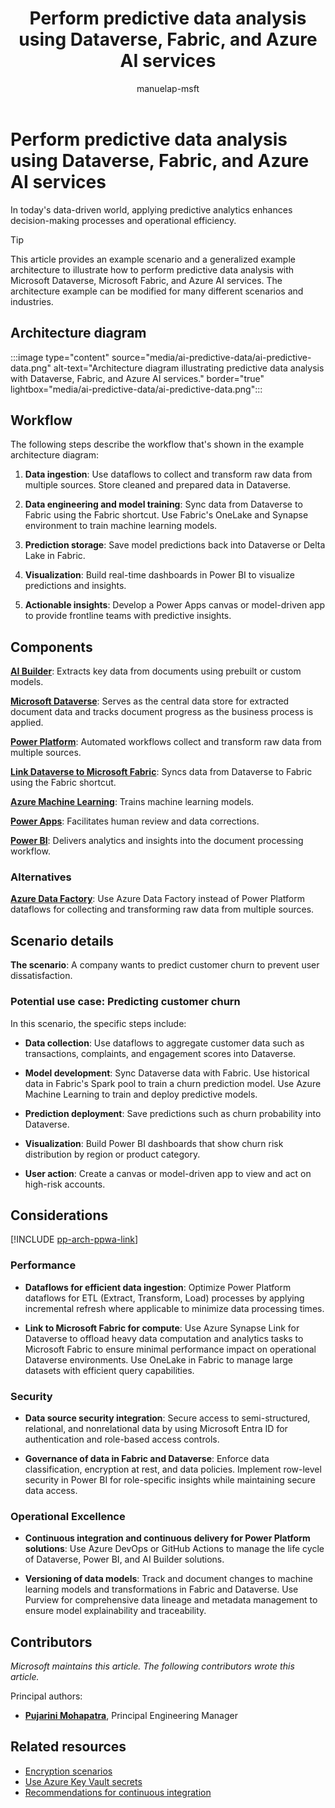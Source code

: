 ﻿---
title: Perform predictive data analysis using Dataverse, Fabric, and Azure AI services
description: Learn how to perform predictive data analysis using Dataverse, Fabric, and Azure AI services to enhance decision-making processes and operational efficiency.
#customer intent: As a Power Platform user, I want to learn how to perform predictive data analysis using Dataverse, Fabric, and Azure AI so that I can enhance decision-making processes.
author: manuelap-msft
ms.subservice: architecture-center
ms.topic: example-scenario
ms.date: 04/17/2025
ms.author: mapichle
ms.reviewer: jhaskett-msft
contributors:
  - manuelap-msft
ms.contributors:
  - pmohapatra
search.audienceType:
  - admin
  - flowmaker
ms.custom:
  - ai-gen-docs-bap
  - ai-gen-description
  - ai-seo-date:03/11/2025
---

# Perform predictive data analysis using Dataverse, Fabric, and Azure AI services

In today's data-driven world, applying predictive analytics enhances decision-making processes and operational efficiency.

> [!TIP]
> This article provides an example scenario and a generalized example architecture to illustrate how to perform predictive data analysis with Microsoft Dataverse, Microsoft Fabric, and Azure AI services. The architecture example can be modified for many different scenarios and industries.

## Architecture diagram

:::image type="content" source="media/ai-predictive-data/ai-predictive-data.png" alt-text="Architecture diagram illustrating predictive data analysis with Dataverse, Fabric, and Azure AI services." border="true" lightbox="media/ai-predictive-data/ai-predictive-data.png":::

## Workflow

The following steps describe the workflow that's shown in the example architecture diagram:

1. **Data ingestion**: Use dataflows to collect and transform raw data from multiple sources. Store cleaned and prepared data in Dataverse.

1. **Data engineering and model training**: Sync data from Dataverse to Fabric using the Fabric shortcut. Use Fabric's OneLake and Synapse environment to train machine learning models.

1. **Prediction storage**: Save model predictions back into Dataverse or Delta Lake in Fabric.

1. **Visualization**: Build real-time dashboards in Power BI to visualize predictions and insights.

1. **Actionable insights**: Develop a Power Apps canvas or model-driven app to provide frontline teams with predictive insights.

## Components

[**AI Builder**](/ai-builder/overview): Extracts key data from documents using prebuilt or custom models.

[**Microsoft Dataverse**](/power-apps/maker/data-platform/): Serves as the central data store for extracted document data and tracks document progress as the business process is applied.

[**Power Platform**](/power-query/dataflows/create-use): Automated workflows collect and transform raw data from multiple sources.

[**Link Dataverse to Microsoft Fabric**](/power-apps/maker/data-platform/azure-synapse-link-view-in-fabric): Syncs data from Dataverse to Fabric using the Fabric shortcut.

[**Azure Machine Learning**](/azure/machine-learning/): Trains machine learning models.

[**Power Apps**](/power-apps/): Facilitates human review and data corrections.

[**Power BI**](/power-bi/): Delivers analytics and insights into the document processing workflow.

### Alternatives

**[Azure Data Factory](/azure/data-factory/)**: Use Azure Data Factory instead of Power Platform dataflows for collecting and transforming raw data from multiple sources.

## Scenario details

**The scenario**: A company wants to predict customer churn to prevent user dissatisfaction.

### Potential use case: Predicting customer churn

In this scenario, the specific steps include:

- **Data collection**: Use dataflows to aggregate customer data such as transactions, complaints, and engagement scores into Dataverse.

- **Model development**: Sync Dataverse data with Fabric. Use historical data in Fabric's Spark pool to train a churn prediction model. Use Azure Machine Learning to train and deploy predictive models.

- **Prediction deployment**: Save predictions such as churn probability into Dataverse.

- **Visualization**: Build Power BI dashboards that show churn risk distribution by region or product category.

- **User action**: Create a canvas or model-driven app to view and act on high-risk accounts.

## Considerations

[!INCLUDE [pp-arch-ppwa-link](../../includes/pp-arch-ppwa-link.md)]

### Performance

- **Dataflows for efficient data ingestion**: Optimize Power Platform dataflows for ETL (Extract, Transform, Load) processes by applying incremental refresh where applicable to minimize data processing times.

- **Link to Microsoft Fabric for compute**: Use Azure Synapse Link for Dataverse to offload heavy data computation and analytics tasks to Microsoft Fabric to ensure minimal performance impact on operational Dataverse environments. Use OneLake in Fabric to manage large datasets with efficient query capabilities.

### Security

- **Data source security integration**: Secure access to semi-structured, relational, and nonrelational data by using Microsoft Entra ID for authentication and role-based access controls.

- **Governance of data in Fabric and Dataverse**: Enforce data classification, encryption at rest, and data policies. Implement row-level security in Power BI for role-specific insights while maintaining secure data access.

### Operational Excellence

- **Continuous integration and continuous delivery for Power Platform solutions**: Use Azure DevOps or GitHub Actions to manage the life cycle of Dataverse, Power BI, and AI Builder solutions.

- **Versioning of data models**: Track and document changes to machine learning models and transformations in Fabric and Dataverse. Use Purview for comprehensive data lineage and metadata management to ensure model explainability and traceability.

## Contributors

_Microsoft maintains this article. The following contributors wrote this article._

Principal authors:

- **[Pujarini Mohapatra](https://www.linkedin.com/in/biswapm/)**, Principal Engineering Manager

## Related resources

- [Encryption scenarios](/power-platform/well-architected/security/encryption#encryption-scenarios)
- [Use Azure Key Vault secrets](/power-platform/well-architected/security/application-secrets#use-azure-key-vault-secrets)
- [Recommendations for continuous integration](/power-platform/well-architected/operational-excellence/release-engineering-continuous-integration)
